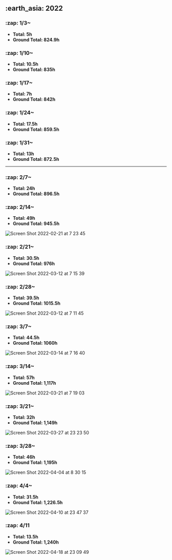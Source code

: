 <h2> :earth_asia: 2022 </h2>
<h3> :zap: 1/3~ </h3>

- **Total: 5h<br>**
- **Ground Total: 824.9h**

<h3> :zap: 1/10~ </h3>

- **Total: 10.5h<br>**
- **Ground Total: 835h**

<h3> :zap: 1/17~ </h3>

- **Total: 7h<br>**
- **Ground Total: 842h**

<h3> :zap: 1/24~ </h3>

- **Total: 17.5h<br>**
- **Ground Total: 859.5h**

<h3> :zap: 1/31~ </h3>

- **Total: 13h<br>**
- **Ground Total: 872.5h**

---

<h3> :zap: 2/7~ </h3>

- **Total: 24h<br>**
- **Ground Total: 896.5h**

<h3> :zap: 2/14~ </h3>

- **Total: 49h<br>**
- **Ground Total: 945.5h**

![Screen Shot 2022-02-21 at 7 23 45](https://user-images.githubusercontent.com/81731043/154867069-36bf92d3-8661-4c5f-90bf-b942c3acec0f.png)


<h3> :zap: 2/21~ </h3>

- **Total: 30.5h<br>**
- **Ground Total: 976h**

![Screen Shot 2022-03-12 at 7 15 39](https://user-images.githubusercontent.com/81731043/157979959-b903e1de-ab85-4a01-81c7-3f7880ccdc61.png)


<h3> :zap: 2/28~ </h3>

- **Total: 39.5h<br>**
- **Ground Total: 1015.5h**

![Screen Shot 2022-03-12 at 7 11 45](https://user-images.githubusercontent.com/81731043/157979985-bfd6d97b-9a7e-4f3a-adfb-781e1cec221f.png)


<h3> :zap: 3/7~ </h3>

- **Total: 44.5h<br>**
- **Ground Total: 1060h**

![Screen Shot 2022-03-14 at 7 16 40](https://user-images.githubusercontent.com/81731043/158081587-373081c3-1221-45d8-9af9-69facc0d87ea.png)

<h3> :zap: 3/14~ </h3>

- **Total: 57h<br>**
- **Ground Total: 1,117h**

![Screen Shot 2022-03-21 at 7 19 03](https://user-images.githubusercontent.com/81731043/159188413-ee7d5796-129a-4447-8ed2-e8b3e51a7ebd.png)


<h3> :zap: 3/21~ </h3>

- **Total: 32h<br>**
- **Ground Total: 1,149h**

![Screen Shot 2022-03-27 at 23 23 50](https://user-images.githubusercontent.com/81731043/160286110-70aa629b-4bc1-4de2-a83c-070f65220eed.png)


<h3> :zap: 3/28~ </h3>

- **Total: 46h<br>**
- **Ground Total: 1,195h**

![Screen Shot 2022-04-04 at 8 30 15](https://user-images.githubusercontent.com/81731043/161453590-3ab9fbbe-7299-431b-8c8f-2a1d2df9c226.png)


<h3> :zap: 4/4~ </h3>

- **Total: 31.5h<br>**
- **Ground Total: 1,226.5h**


![Screen Shot 2022-04-10 at 23 47 37](https://user-images.githubusercontent.com/81731043/162625196-fc6b832e-7651-421a-a903-065e73166035.png)

<h3> :zap: 4/11 </h3>

- **Total: 13.5h<br>**
- **Ground Total: 1,240h**

![Screen Shot 2022-04-18 at 23 09 49](https://user-images.githubusercontent.com/81731043/163820280-c1c39b03-a68a-4c6f-9414-c1e22fa08c0c.png)

